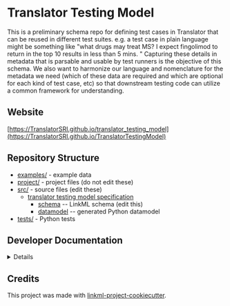 # Translator Testing Model

This is a preliminary schema repo for defining test cases in Translator that can be reused in different test suites.  e.g. a test case in plain language might be something like "what drugs may treat MS? I expect fingolimod to return in the top 10 results in less than 5 mins. "  Capturing these details in metadata that is parsable and usable by test runners is the objective of this schema.  We also want to harmonize our language and nomenclature for the metadata we need (which of these data are required and which are optional for each kind of test case, etc) so that downstream testing code can utilize a common framework for understanding.

## Website

[https://TranslatorSRI.github.io/translator_testing_model](https://TranslatorSRI.github.io/TranslatorTestingModel)

## Repository Structure

* [examples/](examples/) - example data
* [project/](project/) - project files (do not edit these)
* [src/](src/) - source files (edit these)
  * [translator testing model specification](src/translator_testing_model)
    * [schema](src/translator_testing_model/schema) -- LinkML schema
      (edit this)
    * [datamodel](src/translator_testing_model/datamodel) -- generated
      Python datamodel
* [tests/](tests/) - Python tests

## Developer Documentation

<details>
The project uses [Poetry](https://python-poetry.org/) to manage its dependencies. Install Poetry then:

* `poetry shell`: start up a poetry shell virtual environment
* `poetry install`: to install required dependencies

Then use the `make` command to generate project artifacts:

* `make all`: make everything
* `make deploy`: deploys site
</details>

## Credits

This project was made with
[linkml-project-cookiecutter](https://github.com/linkml/linkml-project-cookiecutter).
